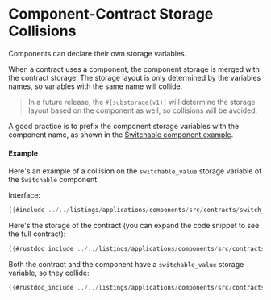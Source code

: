 # Component-Contract Storage Collisions

Components can declare their own storage variables.

When a contract uses a component, the component storage is merged with the contract storage.
The storage layout is only determined by the variables names, so variables with the same name will collide.

> In a future release, the `#[substorage(v1)]` will determine the storage layout based on the component as well, so collisions will be avoided.

A good practice is to prefix the component storage variables with the component name, as shown in the [Switchable component example](./how_to.md).

#### Example

Here's an example of a collision on the `switchable_value` storage variable of the `Switchable` component.

Interface:

```rust
{{#include ../../listings/applications/components/src/contracts/switch_collision.cairo:interface}}
```

Here's the storage of the contract (you can expand the code snippet to see the full contract):

```rust
{{#rustdoc_include ../../listings/applications/components/src/contracts/switch_collision.cairo:storage}}
```

Both the contract and the component have a `switchable_value` storage variable, so they collide:

```rust
{{#rustdoc_include ../../listings/applications/components/src/contracts/tests/switch_collision_tests.cairo:collision}}
```
